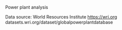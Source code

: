 Power plant analysis

 Data source: World Resources Institute https://wri.org 
 datasets.wri.org/dataset/globalpowerplantdatabase